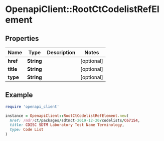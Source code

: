# OpenapiClient::RootCtCodelistRefElement

## Properties

| Name | Type | Description | Notes |
| ---- | ---- | ----------- | ----- |
| **href** | **String** |  | [optional] |
| **title** | **String** |  | [optional] |
| **type** | **String** |  | [optional] |

## Example

```ruby
require 'openapi_client'

instance = OpenapiClient::RootCtCodelistRefElement.new(
  href: /mdr/ct/packages/sdtmct-2019-12-20/codelists/C67154,
  title: CDISC SDTM Laboratory Test Name Terminology,
  type: Code List
)
```

